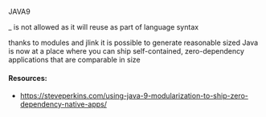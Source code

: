  
 JAVA9
 
 _ is not allowed as it will reuse as part of language syntax
 
 thanks to modules  and jlink it is possible to generate reasonable sized Java is now at a place where you can ship self-contained, zero-dependency applications that are comparable in size
 
 
#### Resources:
- https://steveperkins.com/using-java-9-modularization-to-ship-zero-dependency-native-apps/